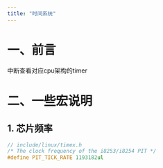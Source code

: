 ```yaml
---
title: "时间系统"
---
```


# 一、前言

中断查看对应cpu架构的timer

# 二、一些宏说明

## 1. 芯片频率

```cpp
// include/linux/timex.h
/* The clock frequency of the i8253/i8254 PIT */
#define PIT_TICK_RATE 1193182ul
```

